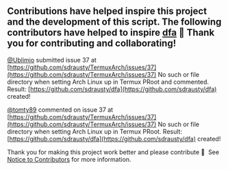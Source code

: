 ## Contributions have helped inspire this project and the development of this script.  The following contributors have helped to inspire [dfa](https://raw.githubusercontent.com/sdrausty/dfa/master/dfa) 📲 __Thank you for contributing and collaborating!__  


[@Ublimjo](https://github.com/Ublimjo) submitted issue 37 at [https://github.com/sdrausty/TermuxArch/issues/37](https://github.com/sdrausty/TermuxArch/issues/37) No such or file directory when setting Arch Linux up in Termux PRoot and commented.  Result: [https://github.com/sdrausty/dfa](https://github.com/sdrausty/dfa) created!

[@tomty89](https://github.com/tomty89) commented on issue 37 at [https://github.com/sdrausty/TermuxArch/issues/37](https://github.com/sdrausty/TermuxArch/issues/37) No such or file directory when setting Arch Linux up in Termux PRoot.  Result: [https://github.com/sdrausty/dfa](https://github.com/sdrausty/dfa) created!

Thank you for making this project work better and please contribute 🔆  See [Notice to Contributors](NOTICE) for more information.  
